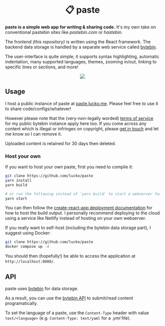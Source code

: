 <h1 align="center">📋 paste</h1>

**paste is a simple web app for writing & sharing code.** It's my own take on conventional pastebin sites like _pastebin.com_ or _hastebin_.

The frontend _(this repository)_ is written using the React framework. The backend data storage is handled by a separate web service called [bytebin](https://github.com/lucko/bytebin).

The user-interface is quite simple; it supports syntax highlighting, automatic indentation, many supported languages, themes, zooming in/out, linking to specific lines or sections, and more!

<p align="center">
  <img src="https://i.imgur.com/03rBijj.gif">
</p>

## Usage

I host a public instance of paste at [paste.lucko.me](https://paste.lucko.me). Please feel free to use it to share code/configs/whatever!

However please note that the (very-non-legally worded) [terms of service](https://github.com/lucko/bytebin#public-instances) for my public bytebin instance apply here too. If you come across any content which is illegal or infringes on copyright, please [get in touch](https://lucko.me/contact) and let me know so I can remove it.

Uploaded content is retained for 30 days then deleted.

### Host your own

If you want to host your own paste, first you need to compile it:

```bash
git clone https://github.com/lucko/paste
yarn install
yarn build

# or run the following instead of 'yarn build' to start a webserver for testing/development
yarn start
```

You can then follow the [create-react-app deployment documentation](https://create-react-app.dev/docs/deployment/) for how to host the build output. I personally recommend deploying to the cloud using a service like Netlify instead of hosting on your own webserver.

If you really want to self-host (including the bytebin data storage part), I suggest using Docker:

```bash
git clone https://github.com/lucko/paste
docker compose up -d
```

You should then (hopefully!) be able to access the application at `http://localhost:8080/`.

## API

paste uses [bytebin](https://github.com/lucko/bytebin) for data storage.

As a result, you can use the [bytebin API](https://github.com/lucko/bytebin#api-usage) to submit/read content programatically.

To set the language of a paste, use the `Content-Type` header with value `text/<language>` (e.g. `Content-Type: text/yaml` for a _.yml_ file).

